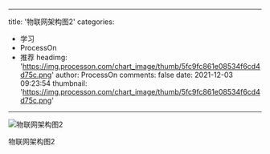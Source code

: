 
---
title: '物联网架构图2'
categories: 
 - 学习
 - ProcessOn
 - 推荐
headimg: 'https://img.processon.com/chart_image/thumb/5fc9fc861e08534f6cd4d75c.png'
author: ProcessOn
comments: false
date: 2021-12-03 09:23:54
thumbnail: 'https://img.processon.com/chart_image/thumb/5fc9fc861e08534f6cd4d75c.png'
---

<div>   
<img class="thumb" alt="物联网架构图2" src="https://img.processon.com/chart_image/thumb/5fc9fc861e08534f6cd4d75c.png" referrerpolicy="no-referrer">
<p>物联网架构图2</p>  
</div>
            